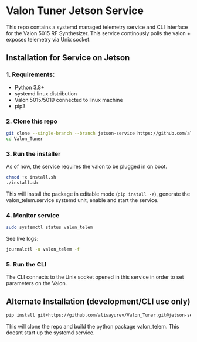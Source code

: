 # Valon Tuner Jetson Service
This repo contains a systemd managed telemetry service and CLI interface for the Valon 5015 RF Synthesizer.
This service continously polls the valon + exposes telemetry via Unix socket.

## Installation for Service on Jetson

### 1. Requirements:
- Python 3.8+
- systemd linux distribution
- Valon 5015/5019 connected to linux machine
- pip3

### 2. Clone this repo
```bash
git clone --single-branch --branch jetson-service https://github.com/alisayurev/Valon_Tuner.git
cd Valon_Tuner
```

### 3. Run the installer
As of now, the service requires the valon to be plugged in on boot. 
```bash
chmod +x install.sh
./install.sh
```
This will install the package in editable mode (`pip install -e`), generate the
valon_telem.service systemd unit, enable and start the service. 

### 4. Monitor service
```bash
sudo systemctl status valon_telem
```
See live logs:
```bash
journalctl -u valon_telem -f
```

### 5. Run the CLI
The CLI connects to the Unix socket opened in this service in order to set
parameters on the Valon. 


## Alternate Installation (development/CLI use only)
```bash
pip install git+https://github.com/alisayurev/Valon_Tuner.git@jetson-service
```
This will clone the repo and build the python package valon_telem. This doesnt start up the systemd service. 


